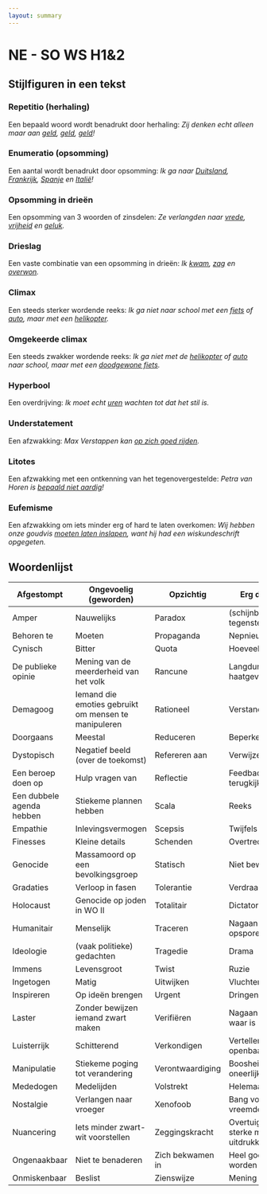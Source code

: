 ```yaml
---
layout: summary
---
```


# NE - SO WS H1&2

## Stijlfiguren in een tekst

### Repetitio (herhaling)

Een bepaald woord wordt benadrukt door herhaling: *Zij denken echt alleen maar aan <u>geld</u>, <u>geld</u>, <u>geld</u>!*

### Enumeratio (opsomming)

Een aantal wordt benadrukt door opsomming: *Ik ga naar <u>Duitsland</u>, <u>Frankrijk</u>, <u>Spanje</u> en <u>Italië</u>!*

### Opsomming in drieën

Een opsomming van 3 woorden of zinsdelen: *Ze verlangden naar <u>vrede</u>, <u>vrijheid</u> en <u>geluk</u>.*

### Drieslag

Een vaste combinatie van een opsomming in drieën: *Ik <u>kwam</u>, <u>zag</u> en <u>overwon</u>.*

### Climax

Een steeds sterker wordende reeks: *Ik ga niet naar school met een <u>fiets</u> of <u>auto</u>, maar met een <u>helikopter</u>.*

### Omgekeerde climax

Een steeds zwakker wordende reeks: *Ik ga niet met de <u>helikopter</u> of <u>auto</u> naar school, maar met een <u>doodgewone fiets</u>.*

### Hyperbool

Een overdrijving: *Ik moet echt <u>uren</u> wachten tot dat het stil is.*

### Understatement

Een afzwakking: *Max Verstappen kan <u>op zich goed rijden</u>.*

### Litotes

Een afzwakking met een ontkenning van het tegenovergestelde: *Petra van Horen is <u>bepaald niet aardig</u>!*

### Eufemisme

Een afzwakking om iets minder erg of hard te laten overkomen: *Wij hebben onze goudvis <u>moeten laten inslapen</u>, want hij had een wiskundeschrift opgegeten.*

## Woordenlijst

| Afgestompt | Ongevoelig (geworden) | Opzichtig | Erg duidelijk |
|----|----|----|----|
| Amper | Nauwelijks | Paradox | (schijnbare) tegenstelling |
| Behoren te | Moeten | Propaganda | Nepnieuws |
| Cynisch | Bitter | Quota | Hoeveelheden |
| De publieke opinie | Mening van de meerderheid van het volk | Rancune | Langdurige haatgevoelens |
| Demagoog | Iemand die emoties gebruikt om mensen te manipuleren | Rationeel | Verstandelijk |
| Doorgaans | Meestal | Reduceren | Beperken (tot) |
| Dystopisch | Negatief beeld (over de toekomst) | Refereren aan | Verwijzen naar |
| Een beroep doen op | Hulp vragen van | Reflectie | Feedback / terugkijken op |
| Een dubbele agenda hebben | Stiekeme plannen hebben | Scala | Reeks |
| Empathie | Inlevingsvermogen | Scepsis | Twijfels |
| Finesses | Kleine details | Schenden | Overtreden |
| Genocide | Massamoord op een bevolkingsgroep | Statisch | Niet bewegend |
| Gradaties | Verloop in fasen | Tolerantie | Verdraagzaamheid |
| Holocaust | Genocide op joden in WO II | Totalitair | Dictatoriaal |
| Humanitair | Menselijk | Traceren | Nagaan / opsporen |
| Ideologie | (vaak politieke) gedachten | Tragedie | Drama |
| Immens | Levensgroot | Twist | Ruzie |
| Ingetogen | Matig | Uitwijken | Vluchten |
| Inspireren | Op ideën brengen | Urgent | Dringend |
| Laster | Zonder bewijzen iemand zwart maken | Verifiëren | Nagaan of iets waar is |
| Luisterrijk | Schitterend | Verkondigen | Vertellen in het openbaar |
| Manipulatie | Stiekeme poging tot verandering | Verontwaardiging | Boosheid over oneerlijkheid |
| Mededogen | Medelijden | Volstrekt | Helemaal |
| Nostalgie | Verlangen naar vroeger | Xenofoob | Bang voor vreemdelingen |
| Nuancering | Iets minder zwart-wit voorstellen | Zeggingskracht | Overtuigende, sterke manier van uitdrukken |
| Ongenaakbaar | Niet te benaderen | Zich bekwamen in | Heel goed in iets worden |
| Onmiskenbaar | Beslist | Zienswijze | Mening |
